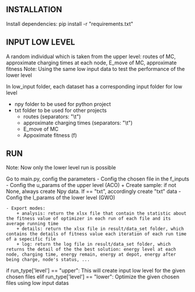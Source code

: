 ## INSTALLATION
Install dependencies: pip install -r "requirements.txt"


## INPUT LOW LEVEL
A random individual which is taken from the upper level: routes of MC, approximate charging times at each node, E_move of MC, approximate fitness
Note: Using the same low input data to test the performance of the lower level 

In low_input folder, each dataset has a corresponding input folder for low level
- npy folder to be used for python project 
- txt folder to be used for other projects
    + routes (separators: "\t")
    + approximate charging times (separators: "\t")
    + E_move of MC
    + Appoximate fitness (f)

## RUN
Note: Now only the lower level run is possible

Go to main.py, config the parameters
    - Config the chosen file in the f_inputs
    - Config the u_params of the upper level (ACO)
        + Create sample: if not None, always create Npy data. If == "txt", accordingly create "txt" data
    - Config the l_params of the lower level (GWO)

    - Export modes:
        + analysis: return the xlsx file that contain the statistic about the fitness value of optimizer in each run of each file and its average running time
        + details: return the xlsx file in result/data_set folder, which contains the details of fitness value each iteration of each run time of a sepecific file
        + log: return the log file in result/data_set folder, which returns the detail of the the best solution: energy level at each node, charging time, energy remain, energy at depot, energy after being charge, node's status, ...

if run_type['level'] == "upper":
    This will create input low level for the given chosen files
elif run_type['level'] == "lower":
    Optimize the given chosen files using low input datas